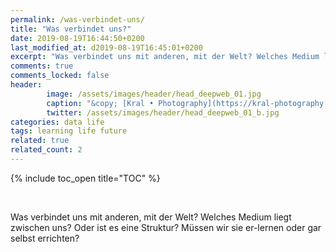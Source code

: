 ```yaml
---
permalink: /was-verbindet-uns/
title: "Was verbindet uns?"
date: 2019-08-19T16:44:50+0200
last_modified_at: d2019-08-19T16:45:01+0200 
excerpt: "Was verbindet uns mit anderen, mit der Welt? Welches Medium liegt zwischen uns? Oder ist es eine Struktur? Müssen wir sie er-lernen oder gar selbst errichten?"
comments: true
comments_locked: false
header:
        image: /assets/images/header/head_deepweb_01.jpg
        caption: "&copy; [Kral • Photography](https://kral-photography.com)"
        twitter: /assets/images/header/head_deepweb_01_b.jpg
categories: data life
tags: learning life future
related: true
related_count: 2
---
```


{% include toc_open title="TOC" %}

<br />

Was verbindet uns mit anderen, mit der Welt? Welches Medium liegt zwischen uns? Oder ist es eine Struktur? Müssen wir sie er-lernen oder gar selbst errichten?